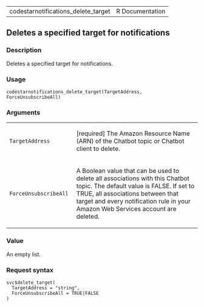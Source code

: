 <table style="width: 100%;">
<tbody>
<tr class="odd">
<td>codestarnotifications_delete_target</td>
<td style="text-align: right;">R Documentation</td>
</tr>
</tbody>
</table>

## Deletes a specified target for notifications

### Description

Deletes a specified target for notifications.

### Usage

    codestarnotifications_delete_target(TargetAddress, ForceUnsubscribeAll)

### Arguments

<table>
<colgroup>
<col style="width: 35%" />
<col style="width: 65%" />
</colgroup>
<tbody>
<tr class="odd">
<td><code
id="codestarnotifications_delete_target_:_TargetAddress">TargetAddress</code></td>
<td><p>[required] The Amazon Resource Name (ARN) of the Chatbot topic or
Chatbot client to delete.</p></td>
</tr>
<tr class="even">
<td><code
id="codestarnotifications_delete_target_:_ForceUnsubscribeAll">ForceUnsubscribeAll</code></td>
<td><p>A Boolean value that can be used to delete all associations with
this Chatbot topic. The default value is FALSE. If set to TRUE, all
associations between that target and every notification rule in your
Amazon Web Services account are deleted.</p></td>
</tr>
</tbody>
</table>

### Value

An empty list.

### Request syntax

    svc$delete_target(
      TargetAddress = "string",
      ForceUnsubscribeAll = TRUE|FALSE
    )
